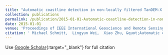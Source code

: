 ```yaml
---
title: "Automatic coastline detection in non-locally filtered TanDEM-X data"
collection: publications
permalink: /publication/2015-01-01-Automatic-coastline-detection-in-non-locally-filtered-TanDEM-X-data
date: 2015-01-01
venue: 'Proceedings of IEEE International Geoscience and Remote Sensing Symposium'
citation: ' Michael Schmitt,  Lingyun Wei,  Xiao Zhu, &quot;Automatic coastline detection in non-locally filtered TanDEM-X data.&quot; Proceedings of IEEE International Geoscience and Remote Sensing Symposium, 2015.'
---
```

Use [Google Scholar](https://scholar.google.com/scholar?q=Automatic+coastline+detection+in+non+locally+filtered+TanDEM+X+data){:target="_blank"} for full citation